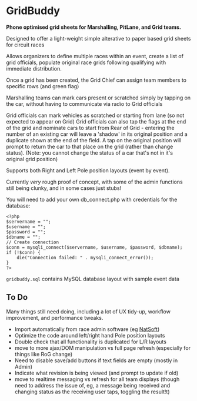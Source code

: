 # GridBuddy
**Phone optimised grid sheets for Marshalling, PitLane, and Grid teams.**

Designed to offer a light-weight simple alterative to paper based grid sheets for circuit races

Allows organizers to define multiple races within an event, create a list of grid officials, populate original race grids following qualifying with immediate distribution.

Once a grid has been created, the Grid Chief can assign team members to specific rows (and green flag)

Marshalling teams can mark cars present or scratched simply by tapping on the car, without having to communicate via radio to Grid officials

Grid officials can mark vehicles as scratched or starting from lane (so not expected to appear on Grid)
Grid officials can also tap the flags at the end of the grid and nominate cars to start from Rear of Grid - entering the number of an existing car will leave a 'shadow' in its original position and a duplicate shown at the end of the field. A tap on the original position will prompt to return the car to that place on the grid (rather than change status).
(Note: you cannot change the status of a car that's not in it's original grid position)

Supports both Right and Left Pole position layouts (event by event).

Currently *very* rough proof of concept, with some of the admin functions still being clunky, and in some cases just stubs!

You will need to add your own db_connect.php with credentials for the database:
```
<?php
$servername = "";
$username = "";
$password = "";
$dbname = "";
// Create connection
$conn = mysqli_connect($servername, $username, $password, $dbname);
if (!$conn) {
    die("Connection failed: " . mysqli_connect_error());
}
?>
```

`gridbuddy.sql` contains MySQL database layout with sample event data

To Do
---
Many things still need doing, including a lot of UX tidy-up, workflow improvement, and performance tweaks.

- Import automatically from race admin software (eg [NatSoft](http://racing.natsoft.com.au/))
- Optimize the code around left/right hand Pole position layouts
- Double check that all functionality is duplicated for L/R layouts
- move to more ajax/DOM manipulation vs full page refresh (especially for things like RoG change)
- Need to disable save/add buttons if text fields are empty (mostly in Admin)
- Indicate what revision is being viewed (and prompt to update if old)
- move to realtime messaging vs refresh for all team displays (though need to address the issue of, eg, a message being received and changing status as the receiving user taps, toggling the result!t)